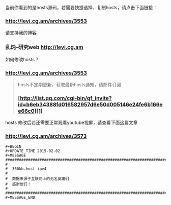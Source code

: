 当前你看到的是hosts源码，若需要快捷选择、复制hosts，请点击下面链接：
### http://levi.cg.am/archives/3553 ###

请支持我的博客
### 乱炖-研究web   http://levi.cg.am ###

如何修改hosts？
### http://levi.cg.am/archives/3553 ###

> hosts不定期更新，获取最新hosts通知，请邮件订阅
> ### [http://list.qq.com/cgi-bin/qf_invite?id=b6eb34388fd016582957d6e50d005146e24fe6b166ee66c0][1] ###

hosts 修改后若还需要正常观看youtube视屏，请查看下面这篇文章
### http://levi.cg.am/archives/3573 ###

```
#+BEGIN
#+UPDATE_TIME 2015-02-02
#+MESSAGE
#######################################################################
#
#  360kb.host-ipv4
#
#  数据来源于互联网上的无名英雄们
#  感谢他们！
#
#######################################################################
#+MESSAGE_END
```

  [1]: http://list.qq.com/cgi-bin/qf_invite?id=b6eb34388fd016582957d6e50d005146e24fe6b166ee66c0
